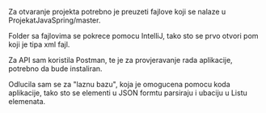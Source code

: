 Za otvaranje projekta potrebno je preuzeti fajlove koji se nalaze u ProjekatJavaSpring/master.


Folder sa fajlovima se pokrece pomocu IntelliJ, tako sto se prvo otvori pom koji je tipa xml fajl. 


Za API sam koristila Postman, te je za provjeravanje rada aplikacije, potrebno da bude instaliran. 


Odlucila sam se za "laznu bazu", koja je omogucena pomocu koda aplikacije, tako sto se elementi u JSON formtu parsiraju i ubaciju u Listu elemenata. 
